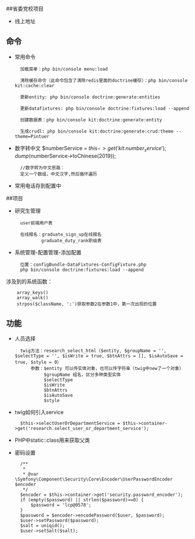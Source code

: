 ##省委党校项目

- 线上地址
    
## 命令       
- 常用命令

        加载菜单：php bin/console menu:load
        
        清除缓存命令（此命令包含了清除redis里面的doctrine缓存）：php bin/console kit:cache:clear
        
        更新entity: php bin/console doctrine:generate:entities
        
        更新datafixtures: php bin/console doctrine:fixtures:load --append
        
        创建数据表：php bin/console kit:doctrine:generate:entity
        
        生成crudl: php bin/console kit:doctrine:generate:crud:theme --theme=Pintuer     
        
- 数字转中文
        $numberService = $this->get('kit.number_service');
        dump($numberService->toChinese(2019));
        
        //数字转为中文思路：
        定义一个数组，中文汉字,然后循环遍历
        
- 常用电话存到配置中
        
##项目
- 研究生管理
    
        user前端用户表
        
        在线报名：graduate_sign_up在线报名
                graduate_duty_rank职级表

- 系统管理-配置管理-添加配置

        位置：configBundle-DataFixtures-ConfigFixture.php
        php bin/console doctrine:fixtures:load --append
        
        
涉及到的系统函数：
    
        array_keys()
        array_walk()
        strpos($className, ':')获取参数2在参数1中，第一次出现的位置

## 功能
- 人员选择
        
        twig方法：research_select_html（$entity, $groupName = '', $selectType = '', $isWrite = true, $btnAttrs = [], $isAutoSave = true, $style = 0）
            参数：$entity 可以传实体对象，也可以传字符串（twig中new了一个对象）
                 $groupName 组名，区分多种类型实体
                 $selectType
                 $isWrite
                 $btnAttrs
                 $isAutoSave
                 $style
                 
- twig如何引入service
        
        $this->selectUserOrDepartmentService = $this->container->get('research.select_user_or_department_service');

- PHP中static::class用来获取父类

- 密码设置
    
        /**
         *
         * @var \Symfony\Component\Security\Core\Encoder\UserPasswordEncoder $encoder
         */
        $encoder = $this->container->get('security.password_encoder');
        if (empty($password) || strlen($password)==0) {
            $password = 'lcp@0578';
        }
        $password = $encoder->encodePassword($user, $password);
        $user->setPassword($password);
        $salt = uniqid();
        $user->setSalt($salt);
